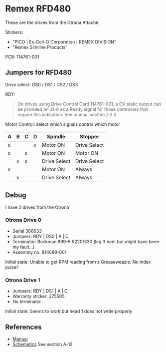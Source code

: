 # Remex RFD480

These are the drives from the Otrona Attaché

Stickers:
* "PICO | Ex-Cell-O Corporation | REMEX DIVISION"
* "Remex Slimline Products"

PCB: 114761-001

## Jumpers for RFD480

Drive select: DS0 / DS1 / DS2 / DS3

RDY:
> On drives using Drive Control Card 114761-001, a OV static output can be provided on J1-6 as a Ready signal for those controllers that require this indication.
See manual section 2.3.3

Motor Control: select which signals control which motor

| A | B | C | D | Spindle      | Stepper      |
| - | - | - | - | ------------ | ------------ |
| x |   |   | x | Motor ON     | Drive Select |
| x |   | x |   | Motor ON     | Motor ON     |
|   | x | x |   | Drive Select | Drive Select |
| x |   |   |   | Motor ON     | Always       |
|   | x |   |   | Drive Select | Always       |

## Debug

I have 2 drives from the Otrona

### Otrona Drive 0

* Serial 306633
* Jumpers: RDY | DS0 | A | C
* Terminator: Beckman 899-5 R220/330 (leg 3 bent but might have been my fault...)
* Assembly no. 814689-001

Initial state: Unable to get RPM reading from a Greaseweazle. No index pulse?

### Otrona Drive 1

* Jumpers: RDY | DS1 | A | C
* Warranty sticker: 275505
* No terminator

Initial state: Seems to work but head 1 does not write properly

## References

* [Manual](http://bitsavers.org/pdf/remex/Remex_RFD480_RFD960_Product_Reference_Manual.pdf)
* [Schematics](http://bitsavers.org/pdf/otrona/Otrona_Attache_Technical_Manual_Jul83.pdf) See section A-12

